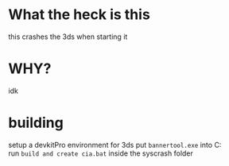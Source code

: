 # What the heck is this
this crashes the 3ds when starting it

# WHY?
idk

# building
setup a devkitPro environment for 3ds
put ``bannertool.exe`` into C:\
run ``build and create cia.bat`` inside the syscrash folder
